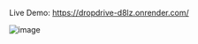 Live Demo: https://dropdrive-d8lz.onrender.com/

![image](https://github.com/user-attachments/assets/7f3455f8-d1e0-4dab-9e3f-9809a7e05eb9)

